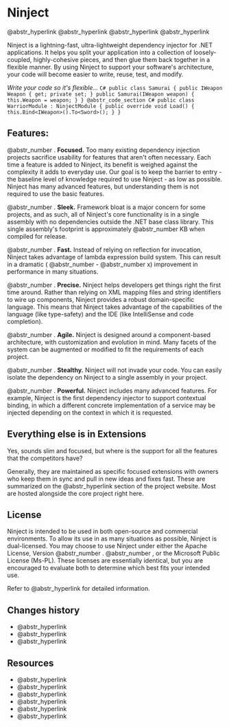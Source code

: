 # Ninject

@abstr_hyperlink @abstr_hyperlink @abstr_hyperlink @abstr_hyperlink 

Ninject is a lightning-fast, ultra-lightweight dependency injector for .NET applications. It helps you split your application into a collection of loosely-coupled, highly-cohesive pieces, and then glue them back together in a flexible manner. By using Ninject to support your software's architecture, your code will become easier to write, reuse, test, and modify.

_Write your code so it's flexible..._ `C# public class Samurai { public IWeapon Weapon { get; private set; } public Samurai(IWeapon weapon) { this.Weapon = weapon; } } @abstr_code_section C# public class WarriorModule : NinjectModule { public override void Load() { this.Bind<IWeapon>().To<Sword>(); } } `

## Features:

@abstr_number . **Focused.** Too many existing dependency injection projects sacrifice usability for features that aren't often necessary. Each time a feature is added to Ninject, its benefit is weighed against the complexity it adds to everyday use. Our goal is to keep the barrier to entry - the baseline level of knowledge required to use Ninject - as low as possible. Ninject has many advanced features, but understanding them is not required to use the basic features.

@abstr_number . **Sleek.** Framework bloat is a major concern for some projects, and as such, all of Ninject's core functionality is in a single assembly with no dependencies outside the .NET base class library. This single assembly's footprint is approximately @abstr_number KB when compiled for release.

@abstr_number . **Fast.** Instead of relying on reflection for invocation, Ninject takes advantage of lambda expression build system. This can result in a dramatic ( @abstr_number - @abstr_number x) improvement in performance in many situations.

@abstr_number . **Precise.** Ninject helps developers get things right the first time around. Rather than relying on XML mapping files and string identifiers to wire up components, Ninject provides a robust domain-specific language. This means that Ninject takes advantage of the capabilities of the language (like type-safety) and the IDE (like IntelliSense and code completion).

@abstr_number . **Agile.** Ninject is designed around a component-based architecture, with customization and evolution in mind. Many facets of the system can be augmented or modified to fit the requirements of each project.

@abstr_number . **Stealthy.** Ninject will not invade your code. You can easily isolate the dependency on Ninject to a single assembly in your project.

@abstr_number . **Powerful.** Ninject includes many advanced features. For example, Ninject is the first dependency injector to support contextual binding, in which a different concrete implementation of a service may be injected depending on the context in which it is requested.

## Everything else is in Extensions

Yes, sounds slim and focused, but where is the support for all the features that the competitors have? 

Generally, they are maintained as specific focused extensions with owners who keep them in sync and pull in new ideas and fixes fast. These are summarized on the @abstr_hyperlink section of the project website. Most are hosted alongside the core project right here.

## License

Ninject is intended to be used in both open-source and commercial environments. To allow its use in as many situations as possible, Ninject is dual-licensed. You may choose to use Ninject under either the Apache License, Version @abstr_number . @abstr_number , or the Microsoft Public License (Ms-PL). These licenses are essentially identical, but you are encouraged to evaluate both to determine which best fits your intended use.

Refer to @abstr_hyperlink for detailed information.

## Changes history

  * @abstr_hyperlink 
  * @abstr_hyperlink 
  * @abstr_hyperlink 



## Resources

  * @abstr_hyperlink 
  * @abstr_hyperlink 
  * @abstr_hyperlink 
  * @abstr_hyperlink 
  * @abstr_hyperlink 
  * @abstr_hyperlink 


